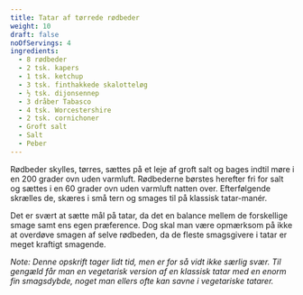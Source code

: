 ```yaml
---
title: Tatar af tørrede rødbeder
weight: 10
draft: false
noOfServings: 4
ingredients:
  - 8 rødbeder
  - 2 tsk. kapers
  - 1 tsk. ketchup
  - 3 tsk. finthakkede skalotteløg
  - ½ tsk. dijonsennep
  - 3 dråber Tabasco
  - 4 tsk. Worcestershire
  - 2 tsk. cornichoner
  - Groft salt
  - Salt
  - Peber
---
```


Rødbeder skylles, tørres, sættes på et leje af groft salt og bages
indtil møre i en 200 grader ovn uden varmluft. Rødbederne børstes
herefter fri for salt og sættes i en 60 grader ovn uden varmluft natten
over. Efterfølgende skrælles de, skæres i små tern og smages til på
klassisk tatar-manér.

Det er svært at sætte mål på tatar, da det en balance mellem de
forskellige smage samt ens egen præference. Dog skal man være opmærksom
på ikke at overdøve smagen af selve rødbeden, da de fleste smagsgivere i
tatar er meget kraftigt smagende.

*Note: Denne opskrift tager lidt tid, men er for så vidt ikke særlig
svær. Til gengæld får man en vegetarisk version af en klassisk tatar med
en enorm fin smagsdybde, noget man ellers ofte kan savne i vegetariske
tatarer.*

